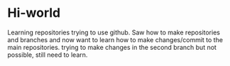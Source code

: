 # Hi-world
Learning repositories
trying to use github. Saw how to make repositories and branches and now want to learn how to make changes/commit to the main repositories.
trying to make changes in the second branch but not possible, still need to learn.
